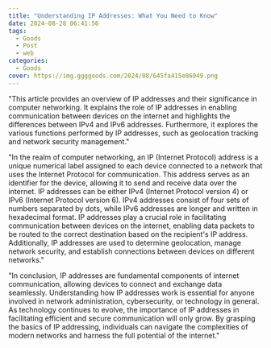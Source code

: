 ```yaml
---
title: "Understanding IP Addresses: What You Need to Know"
date: 2024-08-28 06:41:56
tags:
  - Goods
  - Post
  - web
categories:
  - Goods
cover: https://img.ggggoods.com/2024/08/645fa415e86949.png
---
```


"This article provides an overview of IP addresses and their significance in computer networking. It explains the role of IP addresses in enabling communication between devices on the internet and highlights the differences between IPv4 and IPv6 addresses. Furthermore, it explores the various functions performed by IP addresses, such as geolocation tracking and network security management."

"In the realm of computer networking, an IP (Internet Protocol) address is a unique numerical label assigned to each device connected to a network that uses the Internet Protocol for communication. This address serves as an identifier for the device, allowing it to send and receive data over the internet. IP addresses can be either IPv4 (Internet Protocol version 4) or IPv6 (Internet Protocol version 6). IPv4 addresses consist of four sets of numbers separated by dots, while IPv6 addresses are longer and written in hexadecimal format. IP addresses play a crucial role in facilitating communication between devices on the internet, enabling data packets to be routed to the correct destination based on the recipient's IP address. Additionally, IP addresses are used to determine geolocation, manage network security, and establish connections between devices on different networks."

"In conclusion, IP addresses are fundamental components of internet communication, allowing devices to connect and exchange data seamlessly. Understanding how IP addresses work is essential for anyone involved in network administration, cybersecurity, or technology in general. As technology continues to evolve, the importance of IP addresses in facilitating efficient and secure communication will only grow. By grasping the basics of IP addressing, individuals can navigate the complexities of modern networks and harness the full potential of the internet."
